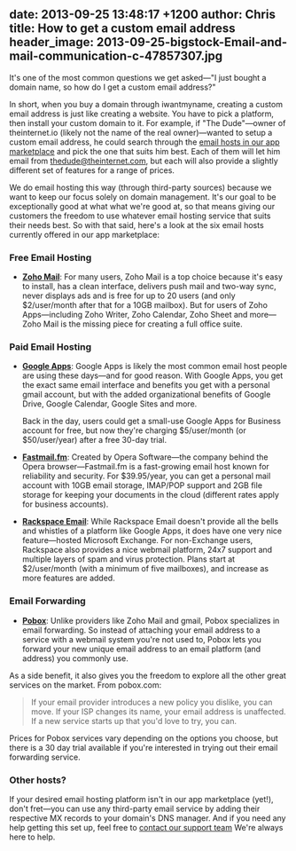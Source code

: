 date: 2013-09-25 13:48:17 +1200
author: Chris
title: How to get a custom email address
header_image: 2013-09-25-bigstock-Email-and-mail-communication-c-47857307.jpg
----

<!-- excerpt -->

It's one of the most common questions we get asked—"I just bought a domain name, so how do I get a custom email address?"

In short, when you buy a domain through iwantmyname, creating a custom email address is just like creating a website. You have to pick a platform, then install your custom domain to it. For example, if "The Dude"—owner of theinternet.io (likely not the name of the real owner)—wanted to setup a custom email address, he could search through the [email hosts in our app marketplace](https://iwantmyname.com/services/email-hosting/) and pick the one that suits him best. Each of them will let him email from thedude@theinternet.com, but each will also provide a slightly different set of features for a range of prices. 

We do email hosting this way (through third-party sources) because we want to keep our focus solely on domain management. It's our goal to be exceptionally good at what what we're good at, so that means giving our customers the freedom to use whatever email hosting service that suits their needs best. So with that said, here's a look at the six email hosts currently offered in our app marketplace:

<!-- /excerpt -->

### Free Email Hosting

+ [**Zoho Mail**](https://iwantmyname.com/features/applications/custom-domain-apps/zoho/email-hosting-and-online-office-suite): For many users, Zoho Mail is a top choice because it's easy to install, has a clean interface, delivers push mail and two-way sync, never displays ads and is free for up to 20 users (and only $2/user/month after that for a 10GB mailbox). But for users of Zoho Apps—including Zoho Writer, Zoho Calendar, Zoho Sheet and more—Zoho Mail is the missing piece for creating a full office suite.


### Paid Email Hosting

+ [**Google Apps**](https://iwantmyname.com/features/applications/google-apps-for-your-domain): Google Apps is likely the most common email host people are using these days—and for good reason. With Google Apps, you get the exact same email interface and benefits you get with a personal gmail account, but with the added organizational benefits of Google Drive, Google Calendar, Google Sites and more. 

  Back in the day, users could get a small-use Google Apps for Business account for free, but now they're charging $5/user/month (or $50/user/year) after a free 30-day trial. 

+ [**Fastmail.fm**](https://iwantmyname.com/services/hosted-email/fastmail-mail-hosting-own-domain): Created by Opera Software—the company behind the Opera browser—Fastmail.fm is a fast-growing email host known for reliability and security. For $39.95/year, you can get a personal mail account with 10GB email storage, IMAP/POP support and 2GB file storage for keeping your documents in the cloud (different rates apply for business accounts).

+ [**Rackspace Email**](https://iwantmyname.com/services/email-hosting/rackspace-apps): While Rackspace Email doesn't provide all the bells and whistles of a platform like Google Apps, it does have one very nice feature—hosted Microsoft Exchange. For non-Exchange users, Rackspace also provides a nice webmail platform, 24x7 support and multiple layers of spam and virus protection. Plans start at $2/user/month (with a minimum of five mailboxes), and increase as more features are added. 

### Email Forwarding

+ [**Pobox**](https://iwantmyname.com/services/email-hosting/pobox-mail-forwarding): Unlike providers like Zoho Mail and gmail, Pobox specializes in email forwarding. So instead of attaching your email address to a service with a webmail system you're not used to, Pobox lets you forward your new unique email address to an email platform (and address) you commonly use. 

As a side benefit, it also gives you the freedom to explore all the other great services on the market. From pobox.com:

  > If your email provider introduces a new policy you dislike, you can move. If your ISP changes its name, your email address is unaffected. If a new service starts up that you'd love to try, you can.

Prices for Pobox services vary depending on the options you choose, but there is a 30 day trial available if you're interested in trying out their email forwarding service. 

### Other hosts?

If your desired email hosting platform isn't in our app marketplace (yet!), don't fret—you can use any third-party email service by adding their respective MX records to your domain's DNS manager. And if you need any help getting this set up, feel free to [contact our support team](https://iwantmyname.com/support) We're always here to help.
